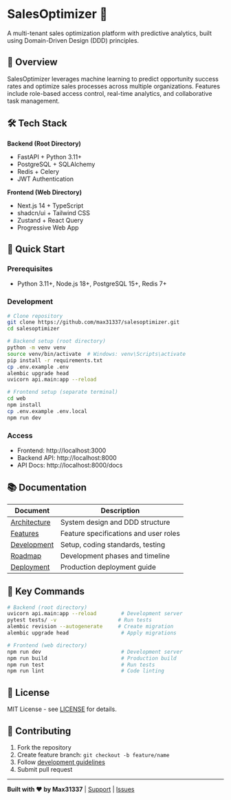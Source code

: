 # SalesOptimizer 🚀

A multi-tenant sales optimization platform with predictive analytics, built using Domain-Driven Design (DDD) principles.

## 🎯 Overview

SalesOptimizer leverages machine learning to predict opportunity success rates and optimize sales processes across multiple organizations. Features include role-based access control, real-time analytics, and collaborative task management.

## 🛠️ Tech Stack

**Backend (Root Directory)**
- FastAPI + Python 3.11+
- PostgreSQL + SQLAlchemy
- Redis + Celery
- JWT Authentication

**Frontend (Web Directory)**
- Next.js 14 + TypeScript
- shadcn/ui + Tailwind CSS
- Zustand + React Query
- Progressive Web App

## 🚀 Quick Start

### Prerequisites
- Python 3.11+, Node.js 18+, PostgreSQL 15+, Redis 7+

### Development
```bash
# Clone repository
git clone https://github.com/max31337/salesoptimizer.git
cd salesoptimizer

# Backend setup (root directory)
python -m venv venv
source venv/bin/activate  # Windows: venv\Scripts\activate
pip install -r requirements.txt
cp .env.example .env
alembic upgrade head
uvicorn api.main:app --reload

# Frontend setup (separate terminal)
cd web
npm install
cp .env.example .env.local
npm run dev
```

### Access
- Frontend: http://localhost:3000
- Backend API: http://localhost:8000
- API Docs: http://localhost:8000/docs

## 📚 Documentation

| Document | Description |
|----------|-------------|
| [Architecture](docs/ARCHITECTURE.md) | System design and DDD structure |
| [Features](docs/FEATURES.md) | Feature specifications and user roles |
| [Development](docs/DEVELOPMENT.md) | Setup, coding standards, testing |
| [Roadmap](docs/ROADMAP.md) | Development phases and timeline |
| [Deployment](docs/DEPLOYMENT.md) | Production deployment guide |

## 🔧 Key Commands

```bash
# Backend (root directory)
uvicorn api.main:app --reload        # Development server
pytest tests/ -v                    # Run tests
alembic revision --autogenerate     # Create migration
alembic upgrade head                 # Apply migrations

# Frontend (web directory)
npm run dev                          # Development server
npm run build                        # Production build
npm run test                         # Run tests
npm run lint                         # Code linting
```

## 📄 License

MIT License - see [LICENSE](LICENSE) for details.

## 🤝 Contributing

1. Fork the repository
2. Create feature branch: `git checkout -b feature/name`
3. Follow [development guidelines](docs/DEVELOPMENT.md)
4. Submit pull request

---

**Built with ❤️ by Max31337** | [Support](mailto:navarro.markanthony.tud@gmail.com) | [Issues](https://github.com/max31337/salesoptimizer/issues)
